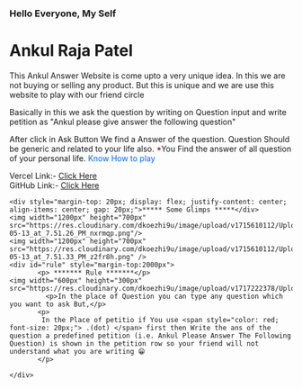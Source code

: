 <!DOCTYPE html>
<html lang="en">

<head>
    <meta charset="UTF-8">
    <meta name="viewport" content="width=device-width, initial-scale=1.0">
    <title>Document</title>
</head>

<body>
    <h3>Hello Everyone, My Self</h3>
    <h1>Ankul Raja Patel</h1>
    <p>This Ankul Answer Website is come upto a very unique idea. In this we are not buying or selling any product. But
        this is unique and we are use this website to play with our friend circle </p>
    <p>Basically in this we ask the question by writing on Question input and write petition as "Ankul please give
        answer the following question" </p>
    <p>After click in Ask Button We find a Answer of the question. Question Should be generic and related to your life
        also. <span style="color: rgb(142, 0, 0);"> *</span>You Find the answer of all question of your personal life. <a style="text-decoration: none; color: rgb(0, 102, 255);" href="#rule">Know How to play</a>
    </p>
    <div>
        Vercel Link:-
        <a target="_blank" href="https://ankulanswer.vercel.app/">Click Here </a>
    </div>
    <div>
        GitHub Link:-
        <a target="_blank" href="https://github.com/Ankulraja/Ankul-Answer">Click Here </a>
    </div>
    
    <div style="margin-top: 20px; display: flex; justify-content: center; align-items: center; gap: 20px;">***** Some Glimps *****</div>
    <img width="1200px" height="700px" src="https://res.cloudinary.com/dkoezhi9u/image/upload/v1715610112/UploadOnly/Screenshot_2024-05-13_at_7.51.26_PM_nxrmqp.png"/>
    <img width="1200px" height="700px" src="https://res.cloudinary.com/dkoezhi9u/image/upload/v1715610112/UploadOnly/Screenshot_2024-05-13_at_7.51.33_PM_z2fr8h.png" />
    <div id="rule" style="margin-top:2000px">
           <p> ******* Rule *******</p>
    <img width="600px" height="300px" src="https://res.cloudinary.com/dkoezhi9u/image/upload/v1717222378/UploadOnly/Petition_zs5jet.png"/>
             <p>In the place of Question you can type any question which you want to ask But,</p>
           <p>
            In the Place of petitio if You use <span style="color: red; font-size: 20px;"> .(dot) </span> first then Write the ans of the question a predefined petition (i.e. Ankul Please Answer The Following Question) is shown in the petition row so your friend will not understand what you are writing 😁 
           </p>
            
    </div>
</body>

</html>
